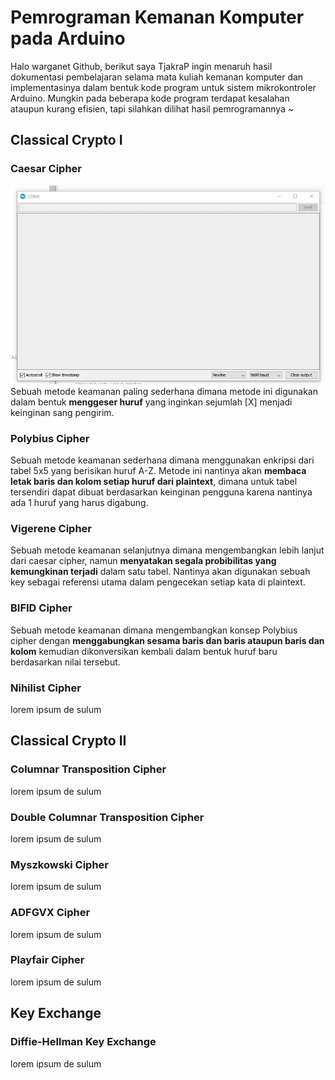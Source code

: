 # Pemrograman Kemanan Komputer pada Arduino
Halo warganet Github, berikut saya TjakraP ingin menaruh hasil dokumentasi pembelajaran selama mata kuliah kemanan komputer dan implementasinya dalam bentuk kode program untuk sistem mikrokontroler Arduino.
Mungkin pada beberapa kode program terdapat kesalahan ataupun kurang efisien, tapi silahkan dilihat hasil pemrogramannya ~

## Classical Crypto I

### Caesar Cipher
![](https://github.com/tjakra-birawa/Keamanan_Komputer_Arduino/blob/master/Dokumentasi/caesar.gif?raw=true)
Sebuah metode keamanan paling sederhana dimana metode ini digunakan dalam bentuk **menggeser huruf** yang inginkan sejumlah [X] menjadi keinginan sang pengirim.

### Polybius Cipher
Sebuah metode keamanan sederhana dimana menggunakan enkripsi dari tabel 5x5 yang berisikan huruf A-Z. Metode ini nantinya akan **membaca letak baris dan kolom setiap huruf dari plaintext**, dimana untuk tabel tersendiri dapat dibuat berdasarkan keinginan pengguna karena nantinya ada 1 huruf yang harus digabung.

### Vigerene Cipher
Sebuah metode keamanan selanjutnya dimana mengembangkan lebih lanjut dari caesar cipher, namun **menyatakan segala probibilitas yang kemungkinan terjadi** dalam satu tabel. Nantinya akan digunakan sebuah key sebagai referensi utama dalam pengecekan setiap kata di plaintext.

### BIFID Cipher
Sebuah metode keamanan dimana mengembangkan konsep Polybius cipher dengan **menggabungkan sesama baris dan baris ataupun baris dan kolom** kemudian dikonversikan kembali dalam bentuk huruf baru berdasarkan nilai tersebut.

### Nihilist Cipher
lorem ipsum de sulum

## Classical Crypto II

### Columnar Transposition Cipher
lorem ipsum de sulum

### Double Columnar Transposition Cipher
lorem ipsum de sulum

### Myszkowski Cipher
lorem ipsum de sulum

### ADFGVX Cipher
lorem ipsum de sulum

### Playfair Cipher
lorem ipsum de sulum

## Key Exchange

### Diffie-Hellman Key Exchange
lorem ipsum de sulum
